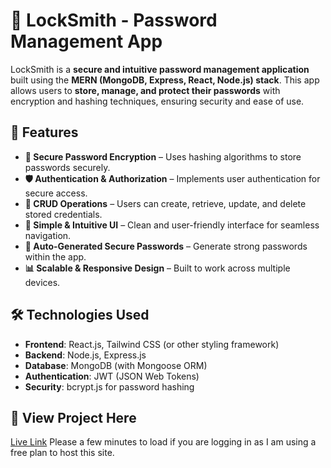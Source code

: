 # 🔑 LockSmith - Password Management App

LockSmith is a **secure and intuitive password management application** built using the **MERN (MongoDB, Express, React, Node.js) stack**. This app allows users to **store, manage, and protect their passwords** with encryption and hashing techniques, ensuring security and ease of use.

## 🚀 Features

- **🔐 Secure Password Encryption** – Uses hashing algorithms to store passwords securely.
- **🛡️ Authentication & Authorization** – Implements user authentication for secure access.
- **📂 CRUD Operations** – Users can create, retrieve, update, and delete stored credentials.
- **🎨 Simple & Intuitive UI** – Clean and user-friendly interface for seamless navigation.
- **🔑 Auto-Generated Secure Passwords** – Generate strong passwords within the app.
- **📊 Scalable & Responsive Design** – Built to work across multiple devices.

## 🛠️ Technologies Used

- **Frontend**: React.js, Tailwind CSS (or other styling framework)
- **Backend**: Node.js, Express.js
- **Database**: MongoDB (with Mongoose ORM)
- **Authentication**: JWT (JSON Web Tokens)
- **Security**: bcrypt.js for password hashing

## 📌 View Project Here

[Live Link](https://locksmith.onrender.com/)
Please a few minutes to load if you are logging in as I am using a free plan to host this site.
